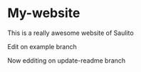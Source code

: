 # My-website

This is a really awesome website of Saulito

Edit on example branch

Now edditing on update-readme branch
